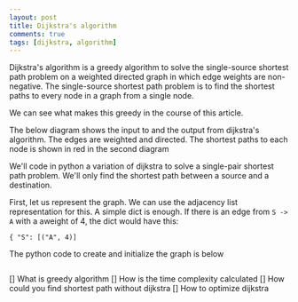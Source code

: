 ```yaml
---
layout: post
title: Dijkstra's algorithm
comments: true
tags: [dijkstra, algorithm]
---
```


Dijkstra's algorithm is a greedy algorithm to solve the single-source shortest path problem on a weighted directed graph in which edge weights are non-negative.
The single-source shortest path problem is to find the shortest paths to every node in a graph from a single node.

We can see what makes this greedy in the course of this article.

The below diagram shows the input to and the output from dijkstra's algorithm. The edges are weighted and directed. The shortest paths to each node is shown in red in the second diagram

We'll code in python a variation of dijkstra to solve a single-pair shortest path problem. We'll only find the shortest path between a source and a destination.

First, let us represent the graph. We can use the adjacency list representation for this.
A simple dict is enough. If there is an edge from `S -> A` with a aweight of 4, the dict would have this:

```
{ "S": [("A", 4)]
```

The python code to create and initialize the graph is below

<!-- TODO Add stuff here -->

```python
```

<!-- Todo -->

\[\] What is greedy algorithm
\[\] How is the time complexity calculated
\[\] How could you find shortest path without dijkstra
\[\] How to optimize dijkstra

